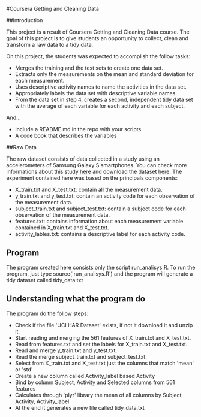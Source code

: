 #Coursera Getting and Cleaning Data

##Introduction

This project is a result of Coursera Getting and Cleaning Data course.
The goal of this project is to give students an opportunity to collect, clean and transform a raw data to a tidy data.

On this project, the students was expected to accomplish the follow tasks:

- Merges the training and the test sets to create one data set.
- Extracts only the measurements on the mean and standard deviation for each measurement.
- Uses descriptive activity names to name the activities in the data set.
- Appropriately labels the data set with descriptive variable names.
- From the data set in step 4, creates a second, independent tidy data set with the average of each variable for each activity and each subject.

And...

- Include a README.md in the repo with your scripts
- A code book that describes the variables

##Raw Data

The raw dataset consists of data collected in a study using an accelerometers of Samsung Galaxy S smartphones. You can check more informations about this study [here](http://archive.ics.uci.edu/ml/datasets/Human+Activity+Recognition+Using+Smartphones) and download the dataset [here](https://d396qusza40orc.cloudfront.net/getdata%2Fprojectfiles%2FUCI%20HAR%20Dataset.zip). The experiment contained here was based on the principals components:

- X_train.txt and X_test.txt: contain all the measurement data.
- y_train.txt and y_test.txt: contain an activity code for each observation of the measurement data.
- subject_train.txt and subject_test.txt: contain a subject code for each observation of the measurement data.
- features.txt: contains information about each measurement variable contained in X_train.txt and X_test.txt.
- activity_lables.txt: contains a descriptive label for each activity code.

## Program
The program created here consists only the script run_analisys.R. To run the program, just type source('run_analisys.R') and the program will generate a tidy dataset called tidy_data.txt

## Understanding what the program do
The program do the follow steps:

- Check if the file 'UCI HAR Dataset' exists, if not it download it and unzip it.
- Start reading and merging the 561 features of X_train.txt and X_test.txt.
- Read from features.txt and set the labels for X_train.txt and X_test.txt.
- Read and merge y_train.txt and y_test.txt.
- Read the merge subject_train.txt and subject_test.txt.
- Select from X_train.txt and X_test.txt just the columns that match 'mean' or 'std'
- Create a new column called Activity_label based Activity
- Bind by column Subject, Activity and Selected columns from 561 features
- Calculates through 'plyr' library the mean of all columns by Subject, Activity, Activity_label
- At the end it generates a new file called tidy_data.txt
